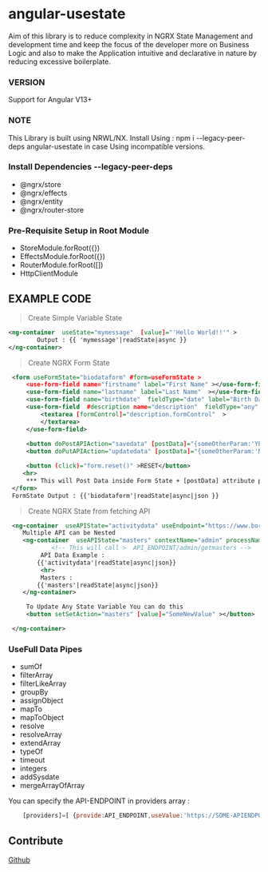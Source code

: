 # angular-usestate

Aim of this library is to reduce complexity in NGRX State Management and development time and keep the focus of the developer more on Business Logic and also to make the Application intuitive and declarative in nature by reducing excessive boilerplate.

### VERSION
Support for Angular V13+ 

### NOTE
This Library is built using NRWL/NX. 
Install Using : npm i --legacy-peer-deps angular-usestate in case Using incompatible versions. 
### Install Dependencies --legacy-peer-deps
- @ngrx/store
- @ngrx/effects
- @ngrx/entity
- @ngrx/router-store

### Pre-Requisite Setup in Root Module
- StoreModule.forRoot({})
- EffectsModule.forRoot({})
- RouterModule.forRoot([])
- HttpClientModule

## EXAMPLE CODE
> Create Simple Variable State
```xml
<ng-container  useState="mymessage"  [value]="'Hello World!!'" >
        Output : {{ 'mymessage'|readState|async }}
</ng-container>
```

>Create NGRX Form State 
```xml
 <form useFormState="biodataform" #form=useFormState > 
     <use-form-field name="firstname" label="First Name" ></use-form-field>
     <use-form-field name="lastname" label="Last Name"  ></use-form-field>
     <use-form-field name="birthdate"  fieldType="date" label="Birth Date" ></use-form-field>
     <use-form-field  #description name="description"  fieldType="any" label="Birth Date" >
         <textarea [formControl]="description.formControl"  >
         </textarea>
     </use-form-field>
    
     <button doPostAPIAction="savedata" [postData]="{someOtherParam:'YES'}"  (actionComplete)="alert('Saved..');" >SAVE</button>
     <button doPutAPIAction="updatedata" [postData]="{someOtherParam:'NO'}"  (actionComplete)="alert('Updated..');" >UPDATE</button>

     <button (click)="form.reset()" >RESET</button>
    <hr>
     *** This will Post Data inside Form State + [postData] attribute payload to API : Amazing Ya .. 
 </form>
 FormState Output : {{'biodataform'|readState|async|json }}
```
>Create NGRX State from fetching API 
```xml
 <ng-container  useAPIState="activitydata" useEndpoint="https://www.boredapi.com/api/activity"  >
    Multiple API can be Nested 
    <ng-container  useAPIState="masters" contextName="admin" processName="getmasters" (onapiError)="myErrorHandler()" >
            <!-- This will call >  API_ENDPOINT/admin/getmasters -->        
         API Data Example :     
        {{'activitydata'|readState|async|json}}
         <hr>
         Masters : 
        {{'masters'|readState|async|json}}
    </ng-container>

     To Update Any State Variable You can do this  
     <button setSetAction="masters" [value]="SomeNewValue" ></button>

 </ng-container>
```
### UseFull Data Pipes
- sumOf
- filterArray
- filterLikeArray
- groupBy
- assignObject
- mapTo
- mapToObject
- resolve
- resolveArray
- extendArray
- typeOf
- timeout
- integers
- addSysdate
- mergeArrayOfArray
 
You can specify the API-ENDPOINT in providers array : 
```javascript
    [providers]=[ {provide:API_ENDPOINT,useValue:'https://SOME-APIENDPOINT'} ]
```

## Contribute
[Github](https://github.com/rakeshpagi/angular-usestate)